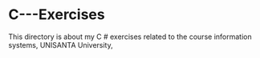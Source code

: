 # C---Exercises
 This directory is about my C # exercises related to the course information systems, UNISANTA University,

